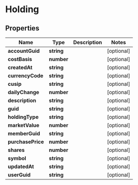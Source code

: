 # Holding

## Properties
Name | Type | Description | Notes
------------ | ------------- | ------------- | -------------
**accountGuid** | **string** |  | [optional] 
**costBasis** | **number** |  | [optional] 
**createdAt** | **string** |  | [optional] 
**currencyCode** | **string** |  | [optional] 
**cusip** | **string** |  | [optional] 
**dailyChange** | **number** |  | [optional] 
**description** | **string** |  | [optional] 
**guid** | **string** |  | [optional] 
**holdingType** | **string** |  | [optional] 
**marketValue** | **number** |  | [optional] 
**memberGuid** | **string** |  | [optional] 
**purchasePrice** | **number** |  | [optional] 
**shares** | **number** |  | [optional] 
**symbol** | **string** |  | [optional] 
**updatedAt** | **string** |  | [optional] 
**userGuid** | **string** |  | [optional] 


